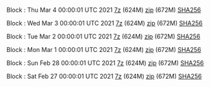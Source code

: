 Block : Thu Mar  4 00:00:01 UTC 2021 [7z](https://transfer.sh/10UWfJ/bootstrap.dat.20210304.7z) (624M) [zip](https://transfer.sh/sVbRS/bootstrap.dat.20210304.zip) (672M) [SHA256](https://transfer.sh/Y2HjC/sha256.txt)

Block : Wed Mar  3 00:00:01 UTC 2021 [7z](https://transfer.sh/FlDc2/bootstrap.dat.20210303.7z) (624M) [zip](https://transfer.sh/FHp0a/bootstrap.dat.20210303.zip) (672M) [SHA256](https://transfer.sh/bmJ0W/sha256.txt)

Block : Tue Mar  2 00:00:01 UTC 2021 [7z](https://transfer.sh/JoX8B/bootstrap.dat.20210302.7z) (624M) [zip](https://transfer.sh/L5weo/bootstrap.dat.20210302.zip) (672M) [SHA256](https://transfer.sh/10AOH4/sha256.txt)

Block : Mon Mar  1 00:00:01 UTC 2021 [7z](https://transfer.sh/qilYY/bootstrap.dat.20210301.7z) (624M) [zip](https://transfer.sh/xeuF7/bootstrap.dat.20210301.zip) (672M) [SHA256](https://transfer.sh/WfPAp/sha256.txt)

Block : Sun Feb 28 00:00:01 UTC 2021 [7z](https://transfer.sh/14zHri/bootstrap.dat.20210228.7z) (624M) [zip](https://transfer.sh/kSyl4/bootstrap.dat.20210228.zip) (672M) [SHA256](https://transfer.sh/iGjqA/sha256.txt)

Block : Sat Feb 27 00:00:01 UTC 2021 [7z](https://transfer.sh/evG4b/bootstrap.dat.20210227.7z) (624M) [zip](https://transfer.sh/sq4Ma/bootstrap.dat.20210227.zip) (672M) [SHA256](https://transfer.sh/J4WDX/sha256.txt)
